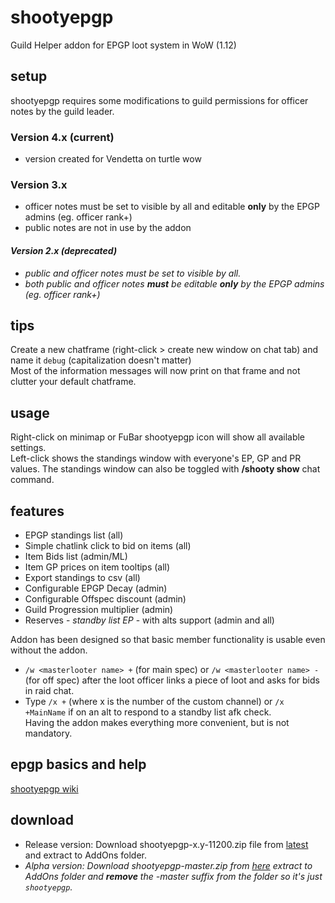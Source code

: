 # shootyepgp
Guild Helper addon for EPGP loot system in WoW (1.12)

## setup
shootyepgp requires some modifications to guild permissions for officer notes by the guild leader.  

### Version 4.x (current)
- version created for Vendetta on turtle wow


### Version 3.x
- officer notes must be set to visible by all and editable **only** by the EPGP admins (eg. officer rank+)
- public notes are not in use by the addon

#### _Version 2.x (deprecated)_ 
- _public and officer notes must be set to visible by all._
- _both public and officer notes **must** be editable **only** by the EPGP admins (eg. officer rank+)_

## tips
Create a new chatframe (right-click > create new window on chat tab) and name it `debug` (capitalization doesn't matter)  
Most of the information messages will now print on that frame and not clutter your default chatframe.

## usage
Right-click on minimap or FuBar shootyepgp icon will show all available settings.  
Left-click shows the standings window with everyone's EP, GP and PR values. 
The standings window can also be toggled with **/shooty show** chat command. 

## features
- EPGP standings list (all)
- Simple chatlink click to bid on items (all)
- Item Bids list (admin/ML)
- Item GP prices on item tooltips (all)
- Export standings to csv (all)
- Configurable EPGP Decay (admin)
- Configurable Offspec discount (admin)
- Guild Progression multiplier (admin)
- Reserves - *standby list EP* - with alts support (admin and all)

Addon has been designed so that basic member functionality is usable even without the addon. 
- `/w <masterlooter name> +` (for main spec) or `/w <masterlooter name> -` (for off spec) after the loot officer links a piece of loot and asks for bids in raid chat.  
- Type `/x +` (where x is the number of the custom channel) or `/x +MainName` if on an alt to respond to a standby list afk check.  
Having the addon makes everything more convenient, but is not mandatory.

## epgp basics and help
[shootyepgp wiki](https://github.com/Road-block/shootyepgp/wiki)

## download
- Release version: Download shootyepgp-x.y-11200.zip file from [latest](https://github.com/Road-block/shootyepgp/releases/latest) and extract to AddOns folder.
- *Alpha version: Download shootyepgp-master.zip from [here](https://github.com/Road-block/shootyepgp/archive/master.zip) extract to AddOns folder and **remove** the -master suffix from the folder so it's just `shootyepgp`.*
